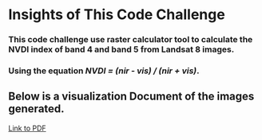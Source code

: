 # Insights of This Code Challenge
### This code challenge use raster calculator tool to calculate the NVDI index of band 4 and band 5 from Landsat 8 images.

### Using the equation  ***NVDI =  (nir - vis) / (nir + vis)***.


## Below is a visualization Document of the images generated.
[Link to PDF](NVDI.pdf)
